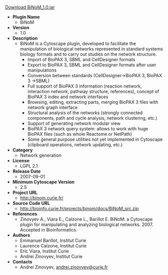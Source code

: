 <a href="BiNoM_1.0.jar">Download BiNoM_1.0.jar</a>

* __Plugin Name__
  * BiNoM
* __Version__
  * 1.0
* __Description__
  * BiNoM is a Cytoscape plugin, developed to facilitate the manipulation of biological networks represented in standard systems biology formats and to carry out studies on the network structure. <ul><li>Import of BioPAX 3, SBML and CellDesigner formats<li>Export to BioPAX 3, SBML and CellDesigner formats after user manipulations<li>Conversion between standards (CellDesigner-&gt;BioPAX 3, BioPAX 3 -&gt;SBML)<li>Full support of BioPAX 3 information (reaction network, interaction network, pathway structure, references), concept of BioPAX 3 index and network interfaces<li>Browsing, editing, extracting parts, merging BioPAX 3 files with network graph interface<li>Structural analysis of the networks (strongly connected components, path and cycle analysis, network clustering, etc.)<li>Support of generating network modular view<li>BioPAX 3 network query system: allows to work with huge BioPAX files (such as whole Reactome or NetPath)<li>Some general purpose utilities not yet implemented in Cytoscape (clipboard operations, network updating, etc.) </ul>
* __Category__
  * Network generation
* __License__
  * LGPL 2.1
* __Release Date__
  * 2007-09-01
* __Minimum Cytoscape Version__
  * 2.5
* __Project URL__
  * http://binom.curie.fr/
* __Source Code URL__
  * http://bioinfo.curie.fr/projects/binom/docs/BiNoM_src.zip
* __References__
  * Zinovyev A., Viara E., Calzone L., Barillot E. BiNoM: a Cytoscape plugin for manipulating and analyzing biological networks. 2007. Accepted in Bioinformatics.
* __Authors__
  * Emmanuel Barillot, Institut Curie
  * Laurence Calzone, Institut Curie
  * Eric Viara, Institut Curie
  * Andrei Zinovyev, Institut Curie
* __Contacts__
  * Andrei Zinovyev, andrei.zinovyev@curie.fr
